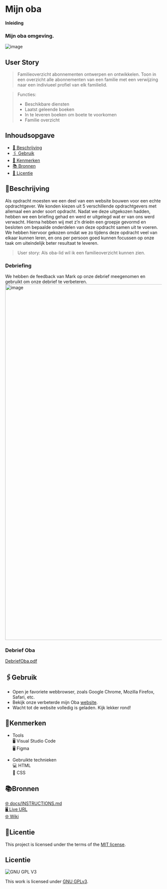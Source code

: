 # Mijn oba
**Inleiding**
### Mijn oba omgeving.
![image](https://github.com/OvenMagnetron/oba/assets/91184609/e24fd9ad-46df-4b2c-9b27-6f893434e313)

## User Story

>Familieoverzicht abonnementen ontwerpen en ontwikkelen. Toon in een overzicht alle abonnementen van een familie met een verwijzing naar een indiviueel profiel van elk familielid.

>Functies:
> * Beschikbare diensten
> * Laatst geleende boeken
> * In te leveren boeken om boete te voorkomen
> * Familie overzicht


## Inhoudsopgave
  * [📝 Beschrijving](#beschrijving)  
  * [🖇 Gebruik](#gebruik)  
  * [🔖 Kenmerken](#kenmerken)  
  * [📚 Bronnen](#bronnen)  
  * [👾 Licentie](#licentie)  

## 📝Beschrijving
Als opdracht moesten we een deel van een website bouwen voor een echte opdrachtgever. We konden kiezen uit 5 verschillende opdrachtgevers met allemaal een ander soort opdracht. Nadat we deze uitgekozen hadden, hebben we een briefing gehad en werd er uitgelegd wat er van ons werd verwacht. Hierna hebben wij met z’n drieën een groepje gevormd en besloten om bepaalde onderdelen van deze opdracht samen uit te voeren. We hebben hiervoor gekozen omdat we zo tijdens deze opdracht veel van elkaar kunnen leren, en ons per persoon goed kunnen focussen op onze taak om uiteindelijk beter resultaat te leveren.

>User story: Als oba-lid wil ik een familieoverzicht kunnen zien.
### Debriefing

We hebben de feedback van Mark op onze debrief meegenomen en gebruikt om onze debrief te verbeteren.
<img width="1144" alt="image" src="https://github.com/OvenMagnetron/oba/assets/143999685/81e5e899-b272-4ef0-950c-22e8501f32fc">

### Debrief Oba
[DebriefOba.pdf](https://github.com/OvenMagnetron/oba/files/12829578/DebriefOba.pdf)

## 🖇Gebruik

* Open je favoriete webbrowser, zoals Google Chrome, Mozilla Firefox, Safari, etc.
* Bekijk onze verbeterde mijn Oba [website](https://ovenmagnetron.github.io/oba/).
* Wacht tot de website volledig is geladen. Kijk lekker rond!

## 🔖Kenmerken

* Tools  
🖥️ Visual Studio Code  
🖥️ Figma  

* Gebruikte technieken  
💻 HTML  
🎨 CSS  

## 📚Bronnen
[🌐 docs/INSTRUCTIONS.md](docs/INSTRUCTIONS.md)  
[🖥️ Live URL](https://ovenmagnetron.github.io/oba/)  
[🌐 Wiki](https://github.com/OvenMagnetron/oba/wiki)  


## 👾Licentie
This project is licensed under the terms of the [MIT license](./LICENSE).



## Licentie

![GNU GPL V3](https://www.gnu.org/graphics/gplv3-127x51.png)

This work is licensed under [GNU GPLv3](./LICENSE).
